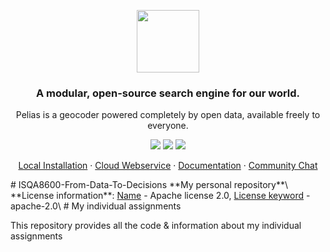 <p align="center">
  <img height="100" src="https://www.google.com/url?sa=i&url=https%3A%2F%2Fwww.unomaha.edu%2Funiversity-communications%2Fdownloadables%2Flogos.php&psig=AOvVaw1Kcgsq-MLVXj68zAPVh2rH&ust=1630870740384000&source=images&cd=vfe&ved=0CAgQjRxqFwoTCJjc1IyJ5vICFQAAAAAdAAAAABAP">
</p>
<h3 align="center">A modular, open-source search engine for our world.</h3>
<p align="center">Pelias is a geocoder powered completely by open data, available freely to everyone.</p>
<p align="center">
<a href="https://en.wikipedia.org/wiki/MIT_License"><img src="https://img.shields.io/github/license/pelias/api?style=flat&color=orange" /></a>
<a href="https://hub.docker.com/u/pelias"><img src="https://img.shields.io/docker/pulls/pelias/api?style=flat&color=informational" /></a>
<a href="https://gitter.im/pelias/pelias"><img src="https://img.shields.io/gitter/room/pelias/pelias?style=flat&color=yellow" /></a>
</p>
<p align="center">
	<a href="https://github.com/pelias/docker">Local Installation</a> ·
        <a href="https://geocode.earth">Cloud Webservice</a> ·
	<a href="https://github.com/pelias/documentation">Documentation</a> ·
	<a href="https://gitter.im/pelias/pelias">Community Chat</a>
</p>
# ISQA8600-From-Data-To-Decisions
**My personal repository**\
**License information**: <ins>Name</ins> - Apache license 2.0, <ins>License keyword</ins> - apache-2.0\
# My individual assignments

This repository provides all the code & information about my individual assignments
